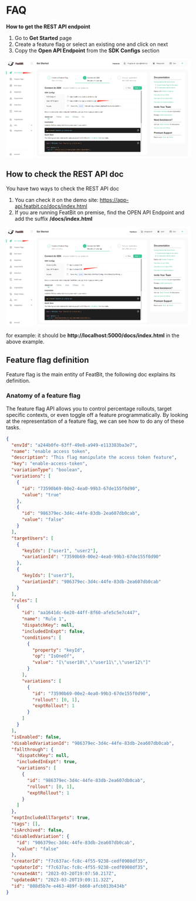 # FAQ

**How to get the REST API endpoint**

1. Go to **Get Started** page
2. Create a feature flag or select an existing one and click on next
3. Copy the **Open API Endpoint** from the **SDK Configs** section

![](./assets/faq/001.png)

## How to check the REST API doc

You have two ways to check the REST API doc

1. You can check it on the demo site: https://app-api.featbit.co/docs/index.html
2. If you are running FeatBit on premise, find the OPEN API Endpoint and add the suffix **/docs/index.html**

![](./assets/faq/002.png)

for example: it should be **http://localhost:5000/docs/index.html** in the above example.

## Feature flag definition

Feature flag is the main entity of FeatBit, the following doc explains its definition.

### Anatomy of a feature flag

The feature flag API allows you to control percentage rollouts, target specific contexts, or even toggle off a feature programmatically. By looking at the representation of a feature flag, we can see how to do any of these tasks.

```json
{
  "envId": "a244b0fe-63ff-49e8-a949-e113383ba3e7",
  "name": "enable access token",
  "description": "This flag manipulate the access token feature",
  "key": "enable-access-token",
  "variationType": "boolean",
  "variations": [
    {
      "id": "73590b69-00e2-4ea0-99b3-67de155f0d90",
      "value": "true"
    },
    {
      "id": "986379ec-3d4c-44fe-83db-2ea607db0cab",
      "value": "false"
    }
  ],
  "targetUsers": [
    {
      "keyIds": ["user1", "user2"],
      "variationId": "73590b69-00e2-4ea0-99b3-67de155f0d90"
    },
    {
      "keyIds": ["user3"],
      "variationId": "986379ec-3d4c-44fe-83db-2ea607db0cab"
    }
  ],
  "rules": [
    {
      "id": "aa1641dc-6e20-44ff-8f60-afe5c5e7c447",
      "name": "Rule 1",
      "dispatchKey": null,
      "includedInExpt": false,
      "conditions": [
        {
          "property": "keyId",
          "op": "IsOneOf",
          "value": "[\"user10\",\"user11\",\"user12\"]"
        }
      ],
      "variations": [
        {
          "id": "73590b69-00e2-4ea0-99b3-67de155f0d90",
          "rollout": [0, 1],
          "exptRollout": 1
        }
      ]
    }
  ],
  "isEnabled": false,
  "disabledVariationId": "986379ec-3d4c-44fe-83db-2ea607db0cab",
  "fallthrough": {
    "dispatchKey": null,
    "includedInExpt": true,
    "variations": [
      {
        "id": "986379ec-3d4c-44fe-83db-2ea607db0cab",
        "rollout": [0, 1],
        "exptRollout": 1
      }
    ]
  },
  "exptIncludeAllTargets": true,
  "tags": [],
  "isArchived": false,
  "disabledVariation": {
    "id": "986379ec-3d4c-44fe-83db-2ea607db0cab",
    "value": "false"
  },
  "creatorId": "f7c637ac-fc8c-4f55-9238-cedf0908df35",
  "updatorId": "f7c637ac-fc8c-4f55-9238-cedf0908df35",
  "createdAt": "2023-03-20T19:07:50.217Z",
  "updatedAt": "2023-03-20T19:09:11.32Z",
  "id": "808d5b7e-e463-489f-b660-afcb013b434b"
}
```

